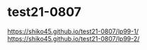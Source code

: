 # test21-0807

https://shiko45.github.io/test21-0807/lp99-1/
https://shiko45.github.io/test21-0807/lp99-2/
